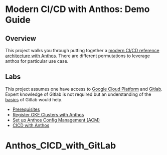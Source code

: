 # Modern CI/CD with Anthos: Demo Guide

## Overview

This project walks you through putting together a [modern CI/CD reference architecture with Anthos](https://cloud.google.com/solutions/modern-ci-cd-with-anthos). There are different permutations to leverage anthos for particular use case. 


## Labs
This project assumes one have access to [Google Cloud Platform](https://cloud.google.com) and [Gitlab](https://gitlab.com/). Expert knowledge of Gitlab is not required but an understanding of the [basics](https://docs.gitlab.com/ee/gitlab-basics/) of Gitlab would help.

*   [Prerequisites](docs/1-prerequisites.md)
*   [Register GKE Clusters with Anthos](docs/2-register-gke-clusters-with-anthos.md)
*   [Set up Anthos Config Management (ACM)](docs/3-set-up-anthos-config-management.md)
*   [CICD with Anthos](docs/4-cicd-with-anthos-and-gitlab.md)
# Anthos_CICD_with_GitLab
